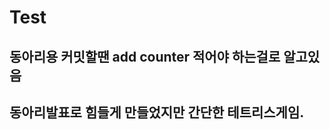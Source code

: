 # Test
동아리용
커밋할땐 add counter 적어야 하는걸로 알고있음 
--------------------------------------------------
동아리발표로 힘들게 만들었지만 간단한 테트리스게임.
--------------------------------------------------
